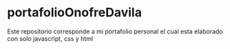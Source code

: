 # portafolioOnofreDavila
Este repositorio corresponde a mi portafolio personal el cual esta elaborado con solo javascript, css y html
